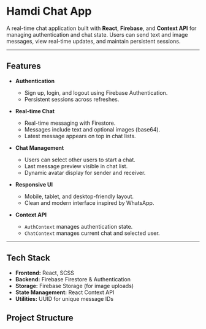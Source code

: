 # Hamdi Chat App

A real-time chat application built with **React**, **Firebase**, and **Context API** for managing authentication and chat state. Users can send text and image messages, view real-time updates, and maintain persistent sessions.

---

## Features

- **Authentication**
  - Sign up, login, and logout using Firebase Authentication.
  - Persistent sessions across refreshes.

- **Real-time Chat**
  - Real-time messaging with Firestore.
  - Messages include text and optional images (base64).
  - Latest message appears on top in chat lists.

- **Chat Management**
  - Users can select other users to start a chat.
  - Last message preview visible in chat list.
  - Dynamic avatar display for sender and receiver.

- **Responsive UI**
  - Mobile, tablet, and desktop-friendly layout.
  - Clean and modern interface inspired by WhatsApp.

- **Context API**
  - `AuthContext` manages authentication state.
  - `ChatContext` manages current chat and selected user.

---

## Tech Stack

- **Frontend:** React, SCSS
- **Backend:** Firebase Firestore & Authentication
- **Storage:** Firebase Storage (for image uploads)
- **State Management:** React Context API
- **Utilities:** UUID for unique message IDs



## Project Structure

